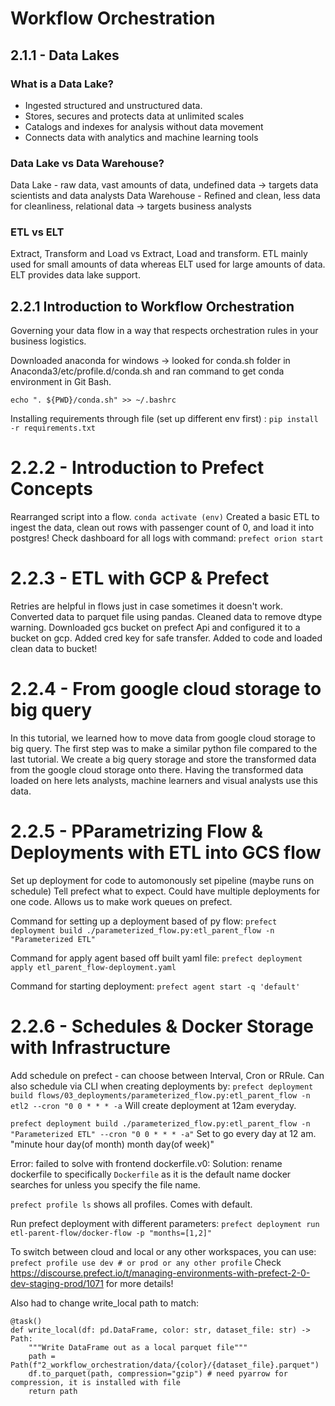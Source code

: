 # Workflow Orchestration

## 2.1.1 - Data Lakes

### What is a Data Lake?
* Ingested structured and unstructured data. 
* Stores, secures and protects data at unlimited scales
* Catalogs and indexes for analysis without data movement
* Connects data with analytics and machine learning tools

### Data Lake vs Data Warehouse?
Data Lake - raw data, vast amounts of data, undefined data -> targets data scientists and data analysts
Data Warehouse - Refined and clean, less data for cleanliness, relational data -> targets business analysts

### ETL vs ELT
Extract, Transform and Load vs Extract, Load and transform.
ETL mainly used for small amounts of data whereas ELT used for large amounts of data.
ELT provides data lake support.

## 2.2.1 Introduction to Workflow Orchestration

Governing your data flow in a way that respects orchestration rules in your business logistics.

Downloaded anaconda for windows -> looked for conda.sh folder in Anaconda3/etc/profile.d/conda.sh and ran command to get conda environment in Git Bash.

`echo ". ${PWD}/conda.sh" >> ~/.bashrc`

Installing requirements through file (set up different env first) :
`pip install -r requirements.txt`


# 2.2.2 - Introduction to Prefect Concepts
Rearranged script into a flow. 
`conda activate (env)`
Created a basic ETL to ingest the data, clean out rows with passenger count of 0, and load it into postgres!
Check dashboard for all logs with command:
`prefect orion start`

# 2.2.3 - ETL with GCP & Prefect
Retries are helpful in flows just in case sometimes it doesn't work. 
Converted data to parquet file using pandas.
Cleaned data to remove dtype warning.
Downloaded gcs bucket on prefect Api and configured it to a bucket on gcp. Added cred key for safe transfer.
Added to code and loaded clean data to bucket!

# 2.2.4 - From google cloud storage to big query
In this tutorial, we learned how to move data from google cloud storage to big query.
The first step was to make a similar python file compared to the last tutorial. 
We create a big query storage and store the transformed data from the google cloud storage onto there.
Having the transformed data loaded on here lets analysts, machine learners and visual analysts use this data.

# 2.2.5 - PParametrizing Flow & Deployments with ETL into GCS flow
Set up deployment for code to automonously set pipeline (maybe runs on schedule)
Tell prefect what to expect. Could have multiple deployments for one code.
Allows us to make work queues on prefect.

Command for setting up a deployment based of py flow:
`prefect deployment build ./parameterized_flow.py:etl_parent_flow -n "Parameterized ETL"`

Command for apply agent based off built yaml file:
`prefect deployment apply etl_parent_flow-deployment.yaml`

Command for starting deployment:
`prefect agent start -q 'default'`

# 2.2.6 - Schedules & Docker Storage with Infrastructure
Add schedule on prefect - can choose between Interval, Cron or RRule.
Can also schedule via CLI when creating deployments by:
`prefect deployment build flows/03_deployments/parameterized_flow.py:etl_parent_flow -n etl2 --cron "0 0 * * * -a`
Will create deployment at 12am everyday.

`prefect deployment build ./parameterized_flow.py:etl_parent_flow -n "Parameterized ETL" --cron "0 0 * * * -a"` 
Set to go every day at 12 am.
"minute hour day(of month) month day(of week)"

Error: failed to solve with frontend dockerfile.v0:
Solution: rename dockerfile to specifically `Dockerfile` as it is the default name docker searches for unless you specify the file name.

`prefect profile ls`
shows all profiles. Comes with default. 

Run prefect deployment with different parameters:
`prefect deployment run etl-parent-flow/docker-flow -p "months=[1,2]"`

To switch between cloud and local or any other workspaces, you can use:
`prefect profile use dev # or prod or any other profile`
Check  https://discourse.prefect.io/t/managing-environments-with-prefect-2-0-dev-staging-prod/1071 for more details!

Also had to change write_local path to match:
```
@task()
def write_local(df: pd.DataFrame, color: str, dataset_file: str) -> Path:
    """Write DataFrame out as a local parquet file"""
    path = Path(f"2_workflow_orchestration/data/{color}/{dataset_file}.parquet")
    df.to_parquet(path, compression="gzip") # need pyarrow for compression, it is installed with file
    return path
```